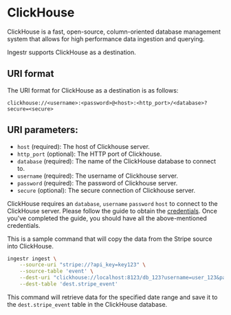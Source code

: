 # ClickHouse
ClickHouse is a fast, open-source, column-oriented database management system that allows for high performance data ingestion and querying.

Ingestr supports ClickHouse as a destination.

## URI format
The URI format for ClickHouse as a destination is as follows:

```plaintext
clickhouse://<username>:<password>@<host>:<http_port>/<database>?secure=<secure>
```
## URI parameters:
- `host` (required): The host of Clickhouse server.
- `http_port` (optional): The HTTP port of Clickhouse.
- `database` (required): The name of the ClickHouse database to connect to.
- `username` (required): The username of Clickhouse server.
- `password` (required): The password of Clickhouse server.
- `secure` (optional): The secure connection of Clickhouse server.

ClickHouse requires an `database`, `username` `password` `host` to connect to the ClickHouse server. Please follow the guide to obtain the [credentials](https://dlthub.com/docs/dlt-ecosystem/destinations/clickhouse#2-setup-clickhouse-database). Once you've completed the guide, you should have all the above-mentioned credentials.

This is a sample command that will copy the data from the Stripe source into ClickHouse.

```sh
ingestr ingest \
    --source-uri "stripe://?api_key=key123" \
    --source-table 'event' \
    --dest-uri "clickhouse://localhost:8123/db_123?username=user_123&password=password_123&secure=0" \
    --dest-table 'dest.stripe_event'
```

This command will retrieve data for the specified date range and save it to the `dest.stripe_event` table in the ClickHouse database.


